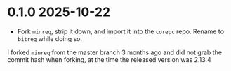 # 0.1.0 2025-10-22

* Fork `minreq`, strip it down, and import it into the `corepc` repo.
  Rename to `bitreq` while doing so.

I forked `minreq` from the master branch 3 months ago and did not grab
the commit hash when forking, at the time the released version was 2.13.4
